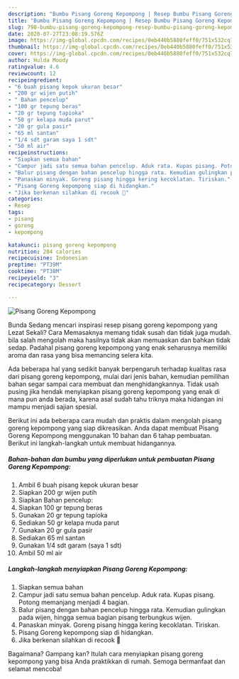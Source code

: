 ```yaml
---
description: "Bumbu Pisang Goreng Kepompong | Resep Bumbu Pisang Goreng Kepompong Yang Bikin Ngiler"
title: "Bumbu Pisang Goreng Kepompong | Resep Bumbu Pisang Goreng Kepompong Yang Bikin Ngiler"
slug: 798-bumbu-pisang-goreng-kepompong-resep-bumbu-pisang-goreng-kepompong-yang-bikin-ngiler
date: 2020-07-27T23:08:19.576Z
image: https://img-global.cpcdn.com/recipes/0eb440b5880feff0/751x532cq70/pisang-goreng-kepompong-foto-resep-utama.jpg
thumbnail: https://img-global.cpcdn.com/recipes/0eb440b5880feff0/751x532cq70/pisang-goreng-kepompong-foto-resep-utama.jpg
cover: https://img-global.cpcdn.com/recipes/0eb440b5880feff0/751x532cq70/pisang-goreng-kepompong-foto-resep-utama.jpg
author: Hulda Moody
ratingvalue: 4.6
reviewcount: 12
recipeingredient:
- "6 buah pisang kepok ukuran besar"
- "200 gr wijen putih"
- " Bahan pencelup"
- "100 gr tepung beras"
- "20 gr tepung tapioka"
- "50 gr kelapa muda parut"
- "20 gr gula pasir"
- "65 ml santan"
- "1/4 sdt garam saya 1 sdt"
- "50 ml air"
recipeinstructions:
- "Siapkan semua bahan"
- "Campur jadi satu semua bahan pencelup. Aduk rata. Kupas pisang. Potong memanjang menjadi 4 bagian."
- "Balur pisang dengan bahan pencelup hingga rata. Kemudian gulingkan pada wijen, hingga semua bagian pisang terbungkus wijen."
- "Panaskan minyak. Goreng pisang hingga kering kecoklatan. Tiriskan."
- "Pisang Goreng kepompong siap di hidangkan."
- "Jika berkenan silahkan di recook 🙏"
categories:
- Resep
tags:
- pisang
- goreng
- kepompong

katakunci: pisang goreng kepompong 
nutrition: 284 calories
recipecuisine: Indonesian
preptime: "PT39M"
cooktime: "PT38M"
recipeyield: "3"
recipecategory: Dessert

---
```



![Pisang Goreng Kepompong](https://img-global.cpcdn.com/recipes/0eb440b5880feff0/751x532cq70/pisang-goreng-kepompong-foto-resep-utama.jpg)

Bunda Sedang mencari inspirasi resep pisang goreng kepompong yang Lezat Sekali? Cara Memasaknya memang tidak susah dan tidak juga mudah. bila salah mengolah maka hasilnya tidak akan memuaskan dan bahkan tidak sedap. Padahal pisang goreng kepompong yang enak seharusnya memiliki aroma dan rasa yang bisa memancing selera kita.



Ada beberapa hal yang sedikit banyak berpengaruh terhadap kualitas rasa dari pisang goreng kepompong, mulai dari jenis bahan, kemudian pemilihan bahan segar sampai cara membuat dan menghidangkannya. Tidak usah pusing jika hendak menyiapkan pisang goreng kepompong yang enak di mana pun anda berada, karena asal sudah tahu triknya maka hidangan ini mampu menjadi sajian spesial.


Berikut ini ada beberapa cara mudah dan praktis dalam mengolah pisang goreng kepompong yang siap dikreasikan. Anda dapat membuat Pisang Goreng Kepompong menggunakan 10 bahan dan 6 tahap pembuatan. Berikut ini langkah-langkah untuk membuat hidangannya.

<!--inarticleads1-->

##### Bahan-bahan dan bumbu yang diperlukan untuk pembuatan Pisang Goreng Kepompong:

1. Ambil 6 buah pisang kepok ukuran besar
1. Siapkan 200 gr wijen putih
1. Siapkan  Bahan pencelup:
1. Siapkan 100 gr tepung beras
1. Gunakan 20 gr tepung tapioka
1. Sediakan 50 gr kelapa muda parut
1. Gunakan 20 gr gula pasir
1. Sediakan 65 ml santan
1. Gunakan 1/4 sdt garam (saya 1 sdt)
1. Ambil 50 ml air




<!--inarticleads2-->

##### Langkah-langkah menyiapkan Pisang Goreng Kepompong:

1. Siapkan semua bahan
1. Campur jadi satu semua bahan pencelup. Aduk rata. Kupas pisang. Potong memanjang menjadi 4 bagian.
1. Balur pisang dengan bahan pencelup hingga rata. Kemudian gulingkan pada wijen, hingga semua bagian pisang terbungkus wijen.
1. Panaskan minyak. Goreng pisang hingga kering kecoklatan. Tiriskan.
1. Pisang Goreng kepompong siap di hidangkan.
1. Jika berkenan silahkan di recook 🙏




Bagaimana? Gampang kan? Itulah cara menyiapkan pisang goreng kepompong yang bisa Anda praktikkan di rumah. Semoga bermanfaat dan selamat mencoba!
